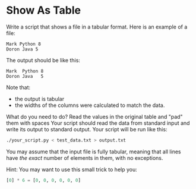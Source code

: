 # Show As Table

Write a script that shows a file in a tabular format.
Here is an example of a file:

```text
Mark Python 8
Doron Java 5
```

The output should be like this:

```text
Mark  Python 8
Doron Java   5
```

Note that:
* the output is tabular
* the widths of the columns were calculated to match the data.

What do you need to do?
Read the values in the original table and "pad" them with spaces
Your script should read the data from standard input and write its output to standard output.
Your script will be run like this:

```bash
./your_script.py < test_data.txt > output.txt
```

You may assume that the input file is fully tabular, meaning that all lines have *the exact* number of
elements in them, with no exceptions.

Hint:
You may want to use this small trick to help you:

```python
[0] * 6 = [0, 0, 0, 0, 0, 0]
```

